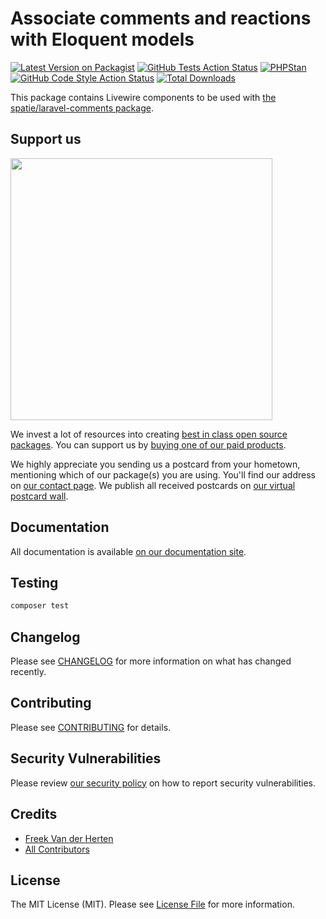 # Associate comments and reactions with Eloquent models

[![Latest Version on Packagist](https://img.shields.io/packagist/v/spatie/laravel-comments.svg?style=flat-square)](https://packagist.org/packages/spatie/laravel-comments)
[![GitHub Tests Action Status](https://img.shields.io/github/workflow/status/spatie/laravel-comments/run-tests?label=tests)](https://github.com/spatie/laravel-comments/actions?query=workflow%3Arun-tests+branch%3Amain)
[![PHPStan](https://github.com/spatie/laravel-comments/actions/workflows/phpstan.yml/badge.svg)](https://github.com/spatie/laravel-comments/actions/workflows/phpstan.yml)
[![GitHub Code Style Action Status](https://img.shields.io/github/workflow/status/spatie/laravel-comments/Check%20&%20fix%20styling?label=code%20style)](https://github.com/spatie/laravel-comments/actions?query=workflow%3A"Check+%26+fix+styling"+branch%3Amain)
[![Total Downloads](https://img.shields.io/packagist/dt/spatie/laravel-comments.svg?style=flat-square)](https://packagist.org/packages/spatie/laravel-comments)

This package contains Livewire components to be used with [the spatie/laravel-comments package](https://spatie.be/docs/laravel-comments).

## Support us

[<img src="https://github-ads.s3.eu-central-1.amazonaws.com/laravel-comments.jpg?t=1" width="419px" />](https://spatie.be/github-ad-click/laravel-comments)

We invest a lot of resources into creating [best in class open source packages](https://spatie.be/open-source). You can support us by [buying one of our paid products](https://spatie.be/open-source/support-us).

We highly appreciate you sending us a postcard from your hometown, mentioning which of our package(s) you are using. You'll find our address on [our contact page](https://spatie.be/about-us). We publish all received postcards on [our virtual postcard wall](https://spatie.be/open-source/postcards).

## Documentation

All documentation is available [on our documentation site](https://spatie.be/docs/laravel-comments).

## Testing

```bash
composer test
```

## Changelog

Please see [CHANGELOG](CHANGELOG.md) for more information on what has changed recently.

## Contributing

Please see [CONTRIBUTING](https://github.com/spatie/.github/blob/main/CONTRIBUTING.md) for details.

## Security Vulnerabilities

Please review [our security policy](../../security/policy) on how to report security vulnerabilities.

## Credits

- [Freek Van der Herten](https://github.com/freekmurze)
- [All Contributors](../../contributors)

## License

The MIT License (MIT). Please see [License File](LICENSE.md) for more information.
